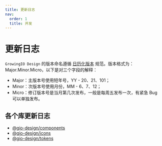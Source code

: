 ```yaml
---
title: 更新日志
nav:
  order: 1
  title: 开发
---
```


# 更新日志

`GrowingIO Design` 的版本命名遵循 [日历化版本](https://calver.org/) 规范。版本格式为：Major.Minor.Micro，以下是对三个字段的解释：

- Major：主版本号使用短年号，YY - 20、21、101；
- Minor：次版本号使用月份，MM - 6、7、12；
- Micro：修订版本号是当月第几次发布，一般是每周五发布一次，有紧急 Bug 可以单独发布。

## 各个库更新日志

- [@gio-design/components](./changelog/components)
- [@gio-design/icons](./changelog/icons)
- [@gio-design/tokens](./changelog/tokens)
